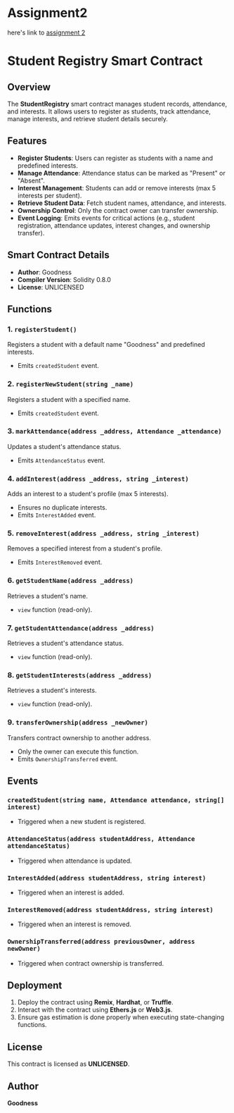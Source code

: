 # Assignment2
here's link to [assignment 2](../contracts/Assignment2/studentRegistry.Uka.sol)

# Student Registry Smart Contract

## Overview
The **StudentRegistry** smart contract manages student records, attendance, and interests. It allows users to register as students, track attendance, manage interests, and retrieve student details securely.

## Features
- **Register Students**: Users can register as students with a name and predefined interests.
- **Manage Attendance**: Attendance status can be marked as "Present" or "Absent".
- **Interest Management**: Students can add or remove interests (max 5 interests per student).
- **Retrieve Student Data**: Fetch student names, attendance, and interests.
- **Ownership Control**: Only the contract owner can transfer ownership.
- **Event Logging**: Emits events for critical actions (e.g., student registration, attendance updates, interest changes, and ownership transfer).

## Smart Contract Details
- **Author**: Goodness
- **Compiler Version**: Solidity 0.8.0
- **License**: UNLICENSED

## Functions
### 1. `registerStudent()`
Registers a student with a default name "Goodness" and predefined interests.
- Emits `createdStudent` event.

### 2. `registerNewStudent(string _name)`
Registers a student with a specified name.
- Emits `createdStudent` event.

### 3. `markAttendance(address _address, Attendance _attendance)`
Updates a student's attendance status.
- Emits `AttendanceStatus` event.

### 4. `addInterest(address _address, string _interest)`
Adds an interest to a student's profile (max 5 interests).
- Ensures no duplicate interests.
- Emits `InterestAdded` event.

### 5. `removeInterest(address _address, string _interest)`
Removes a specified interest from a student's profile.
- Emits `InterestRemoved` event.

### 6. `getStudentName(address _address)`
Retrieves a student's name.
- `view` function (read-only).

### 7. `getStudentAttendance(address _address)`
Retrieves a student's attendance status.
- `view` function (read-only).

### 8. `getStudentInterests(address _address)`
Retrieves a student's interests.
- `view` function (read-only).

### 9. `transferOwnership(address _newOwner)`
Transfers contract ownership to another address.
- Only the owner can execute this function.
- Emits `OwnershipTransferred` event.

## Events
### `createdStudent(string name, Attendance attendance, string[] interest)`
- Triggered when a new student is registered.

### `AttendanceStatus(address studentAddress, Attendance attendanceStatus)`
- Triggered when attendance is updated.

### `InterestAdded(address studentAddress, string interest)`
- Triggered when an interest is added.

### `InterestRemoved(address studentAddress, string interest)`
- Triggered when an interest is removed.

### `OwnershipTransferred(address previousOwner, address newOwner)`
- Triggered when contract ownership is transferred.

## Deployment
1. Deploy the contract using **Remix**, **Hardhat**, or **Truffle**.
2. Interact with the contract using **Ethers.js** or **Web3.js**.
3. Ensure gas estimation is done properly when executing state-changing functions.

## License
This contract is licensed as **UNLICENSED**.

## Author
**Goodness**

